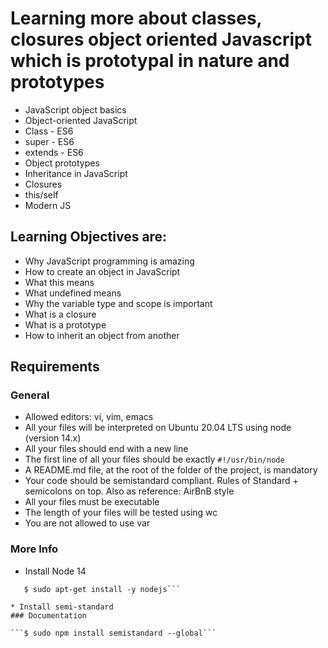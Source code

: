 # Learning more about classes, closures object oriented Javascript which is prototypal in nature and prototypes
* JavaScript object basics
* Object-oriented JavaScript
* Class - ES6
* super - ES6
* extends - ES6
* Object prototypes
* Inheritance in JavaScript
* Closures
* this/self
* Modern JS

## Learning Objectives are:
* Why JavaScript programming is amazing
* How to create an object in JavaScript
* What this means
* What undefined means
* Why the variable type and scope is important
* What is a closure
* What is a prototype
* How to inherit an object from another


## Requirements
### General
* Allowed editors: vi, vim, emacs
* All your files will be interpreted on Ubuntu 20.04 LTS using node (version 14.x)
* All your files should end with a new line
* The first line of all your files should be exactly ```#!/usr/bin/node```
* A README.md file, at the root of the folder of the project, is mandatory
* Your code should be semistandard compliant. Rules of Standard + semicolons on top. Also as reference: AirBnB style
* All your files must be executable
* The length of your files will be tested using wc
* You are not allowed to use var
### More Info
* Install Node 14
```$ curl -sL https://deb.nodesource.com/setup_14.x | sudo -E bash -
   $ sudo apt-get install -y nodejs```

* Install semi-standard
### Documentation

```$ sudo npm install semistandard --global```

